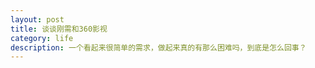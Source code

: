```yaml
---
layout: post
title: 谈谈刚需和360影视
category: life
description: 一个看起来很简单的需求，做起来真的有那么困难吗，到底是怎么回事？
---
```


[wenda]:    https://firewenda.github.com  "wenda"
